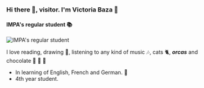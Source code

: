 ### Hi there 👋, visitor. I'm Victoria Baza :sunflower:
#### IMPA's regular student :books: 
![IMPA's regular student](https://images.app.goo.gl/wRRd6whEbHBarALP7)

I love reading, drawing :notebook:, listening to any kind of music :notes:, cats :cat2:, ***orcas*** and chocolate :chocolate_bar: :cookie: :lollipop: 

- In learning of English, French and German. :tada:
- 4th year student. 

